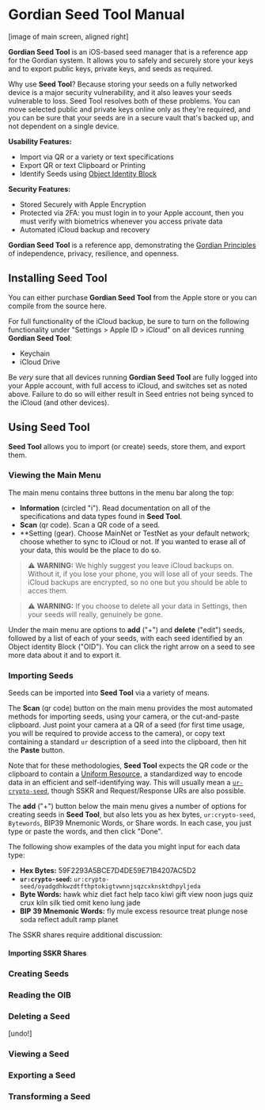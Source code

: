 # Gordian Seed Tool Manual

[image of main screen, aligned right]

**Gordian Seed Tool** is an iOS-based seed manager that is a reference app for the Gordian system. It allows you to safely and securely store your keys and to export public keys, private keys, and seeds as required.

Why use **Seed Tool**? Because storing your seeds on a fully networked device is a major security vulnerability, and it also leaves your seeds vulnerable to loss. Seed Tool resolves both of these problems. You can move selected public and private keys online only as they're required, and you can be sure that your seeds are in a secure vault that's backed up, and not dependent on a single device.

**Usability Features:**

* Import via QR or a variety or text specifications
* Export QR or text Clipboard or Printing
* Identify Seeds using [Object Identity Block](https://github.com/BlockchainCommons/Research/blob/master/papers/bcr-2021-002-digest.md#object-identity-block)
 
**Security Features:**

* Stored Securely with Apple Encryption
* Protected via 2FA: you must login in to your Apple account, then you must verify with biometrics whenever you access private data
* Automated iCloud backup and recovery

**Gordian Seed Tool** is a reference app, demonstrating the [Gordian Principles](https://github.com/BlockchainCommons/GordianSeedTool-iOS#gordian-principles) of independence, privacy, resilience, and openness.

## Installing Seed Tool

You can either purchase **Gordian Seed Tool** from the Apple store or you can compile from the source here.

For full functionality of the iCloud backup, be sure to turn on the following functionality under "Settings > Apple ID > iCloud" on all devices running **Gordian Seed Tool**:

* Keychain
* iCloud Drive

Be _very_ sure that all devices running **Gordian Seed Tool** are fully logged into your Apple account, with full access to iCloud, and switches set as noted above. Failure to do so will either result in Seed entries not being synced to the iCloud (and other devices).

## Using Seed Tool

**Seed Tool** allows you to import (or create) seeds, store them, and export them.

### Viewing the Main Menu

The main menu contains three buttons in the menu bar along the top:

* **Information** (circled "i"). Read documentation on all of the specifications and data types found in **Seed Tool**.
* **Scan** (qr code). Scan a QR code of a seed.
* **Setting (gear). Choose MainNet or TestNet as your default network; choose whether to sync to iCloud or not. If you wanted to erase all of your data, this would be the place to do so.

> :warning: **WARNING:** We highly suggest you leave iCloud backups on. Without it, if you lose your phone, you will lose all of your seeds. The iCloud backups are encrypted, so no one but you should be able to acces them.

> :warning: **WARNING:** If you choose to delete all your data in Settings, then your seeds will really, genuinely be gone.

Under the main menu are options to **add** ("+") and **delete** ("edit") seeds, followed by a list of each of your seeds, with each seed identified by an Object identity Block ("OID"). You can click the right arrow on a seed to see more data about it and to export it.

### Importing Seeds

Seeds can be imported into **Seed Tool** via a variety of means.

The **Scan** (qr code) button on the main menu provides the most automated methods for importing seeds, using your camera, or the cut-and-paste clipboard. Just point your camera at a QR of a seed (for first time usage, you will be required to provide access to the camera), or copy text containing a standard `ur` description of a seed into the clipboard, then hit the **Paste** button.

Note that for these methodologies, **Seed Tool** expects the QR code or the clipboard to contain a [Uniform Resource](https://github.com/BlockchainCommons/Research/blob/master/papers/bcr-2020-005-ur.md), a standardized way to encode data in an efficient and self-identifying way. This will usually mean a [`ur-crypto-seed`](https://github.com/BlockchainCommons/Research/blob/master/papers/bcr-2020-006-urtypes.md#cryptographic-seed-crypto-seed), though SSKR and Request/Response URs are also possible.

The **add** ("+") button below the main menu gives a number of options for creating seeds in **Seed Tool**, but also lets you as hex bytes, `ur:crypto-seed`, `Bytewords`, BIP39 Mnemonic Words, or Share words. In each case, you just type or paste the words, and then click "Done".

The following show examples of the data you might input for each data type:

* **Hex Bytes:** 59F2293A5BCE7D4DE59E71B4207AC5D2
* **`ur:crypto-seed`:** `ur:crypto-seed/oyadgdhkwzdtfthptokigtvwnnjsqzcxknsktdhpyljeda`
* **Byte Words:** hawk whiz diet fact help taco kiwi gift view noon jugs quiz crux kiln silk tied omit keno lung jade
* **BIP 39 Mnemonic Words:** fly mule excess resource treat plunge nose soda reflect adult ramp planet

The SSKR shares require additional discussion:

#### Importing SSKR Shares


### Creating Seeds

### Reading the OIB

### Deleting a Seed

[undo!]

### Viewing a Seed

### Exporting a Seed

### Transforming a Seed
